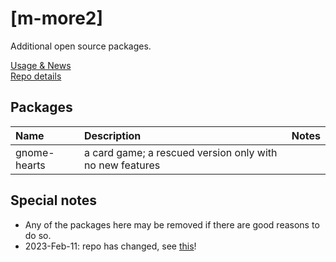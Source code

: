 # [m-more2]
Additional open source packages.

[Usage & News](../../../m-repo-info/blob/master/README.md)<br>
[Repo details](../../../m-more2/releases)

## Packages
Name | Description | Notes
:--- | :---| :---
gnome-hearts | a card game; a rescued version only with no new features

## Special notes

- Any of the packages here may be removed if there are good reasons to do so.
- 2023-Feb-11: repo has changed, see [this](../../../m-repo-info/blob/master/README.md)!
